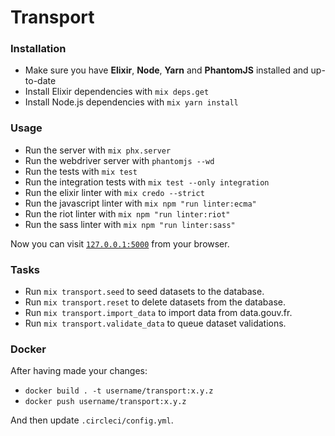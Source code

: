 # Transport

### Installation

  * Make sure you have **Elixir**, **Node**, **Yarn** and **PhantomJS** installed and up-to-date
  * Install Elixir dependencies with `mix deps.get`
  * Install Node.js dependencies with `mix yarn install`

### Usage

  * Run the server with `mix phx.server`
  * Run the webdriver server with `phantomjs --wd`
  * Run the tests with `mix test`
  * Run the integration tests with `mix test --only integration`
  * Run the elixir linter with `mix credo --strict`
  * Run the javascript linter with `mix npm "run linter:ecma"`
  * Run the riot linter with `mix npm "run linter:riot"`
  * Run the sass linter with `mix npm "run linter:sass"`

Now you can visit [`127.0.0.1:5000`](http://127.0.0.1:5000) from your browser.

### Tasks

  * Run `mix transport.seed` to seed datasets to the database.
  * Run `mix transport.reset` to delete datasets from the database.
  * Run `mix transport.import_data` to import data from data.gouv.fr.
  * Run `mix transport.validate_data` to queue dataset validations.

### Docker

  After having made your changes:

  * `docker build . -t username/transport:x.y.z`
  * `docker push username/transport:x.y.z`

  And then update `.circleci/config.yml`.
